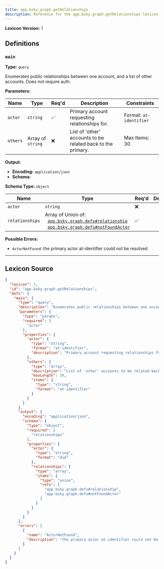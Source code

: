 ```yaml
---
title: app.bsky.graph.getRelationships
description: Reference for the app.bsky.graph.getRelationships lexicon
---
```

**Lexicon Version:** 1

## Definitions

<a name="main"></a>
### `main`

**Type:** `query`

Enumerates public relationships between one account, and a list of other accounts. Does not require auth.

**Parameters:**

| Name | Type | Req'd  | Description | Constraints |
|------|------|----------|-------------|-------------|
| `actor` | `string` | ✅  | Primary account requesting relationships for. | Format: `at-identifier` |
| `others` | Array of `string` | ❌  | List of 'other' accounts to be related back to the primary. | Max Items: 30 |
**Output:**

- **Encoding:** `application/json`
- **Schema:**

**Schema Type:** `object`

| Name | Type | Req'd  | Description | Constraints |
|------|------|----------|-------------|-------------|
| `actor` | `string` | ❌  |  | Format: `did` |
| `relationships` | Array of Union of:<br/>&nbsp;&nbsp;[`app.bsky.graph.defs#relationship`](/lexicons/app/bsky/graph/app-bsky-graph-defs#relationship)<br/>&nbsp;&nbsp;[`app.bsky.graph.defs#notFoundActor`](/lexicons/app/bsky/graph/app-bsky-graph-defs#notfoundactor) | ✅  |  |  |
**Possible Errors:**

- `ActorNotFound`: the primary actor at-identifier could not be resolved

---

## Lexicon Source
```json
{
  "lexicon": 1,
  "id": "app.bsky.graph.getRelationships",
  "defs": {
    "main": {
      "type": "query",
      "description": "Enumerates public relationships between one account, and a list of other accounts. Does not require auth.",
      "parameters": {
        "type": "params",
        "required": [
          "actor"
        ],
        "properties": {
          "actor": {
            "type": "string",
            "format": "at-identifier",
            "description": "Primary account requesting relationships for."
          },
          "others": {
            "type": "array",
            "description": "List of 'other' accounts to be related back to the primary.",
            "maxLength": 30,
            "items": {
              "type": "string",
              "format": "at-identifier"
            }
          }
        }
      },
      "output": {
        "encoding": "application/json",
        "schema": {
          "type": "object",
          "required": [
            "relationships"
          ],
          "properties": {
            "actor": {
              "type": "string",
              "format": "did"
            },
            "relationships": {
              "type": "array",
              "items": {
                "type": "union",
                "refs": [
                  "app.bsky.graph.defs#relationship",
                  "app.bsky.graph.defs#notFoundActor"
                ]
              }
            }
          }
        }
      },
      "errors": [
        {
          "name": "ActorNotFound",
          "description": "the primary actor at-identifier could not be resolved"
        }
      ]
    }
  }
}
```
